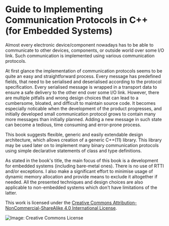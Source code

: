 # Guide to Implementing Communication Protocols in C++ (for Embedded Systems)

Almost every electronic device/component nowadays has to be able to communicate 
to other devices, components, or outside world over some I/O link. Such 
communication is implemented using various communication protocols.

At first glance the implementation of communication protocols seems to be
quite an easy and straightforward process. Every message has predefined
fields, that need to be serialised and deserialised according to the protocol
specification. Every serialised message is wrapped in a transport data to ensure
a safe delivery to the other end over some I/O link. However, there are multiple
pitfalls and wrong design choices that can lead to a cumbersome, bloated, and
difficult to maintain source code. It becomes especially noticable when the development of the
product progresses, and initially developed small communication protocol grows to
contain many more messages than initially planned. Adding a new message in
such state can become a tedious, time consuming and error-prone process.

This book suggests flexible, generic and easily extendable design architecture, 
which allows creation of a generic C++(11) library. This library may be 
used later on to implement many binary communication protocols using simple
declarative statements of class and type definitions.

As stated in the book's title, the main focus of this book is a development 
for embedded systems (including bare-metal ones). There is no use of 
RTTI and/or exceptions. 
I also make a significant effort to minimise usage of dynamic memory allocation
and provide means to exclude it altogether if needed. All the presented techniques and 
design choices are also applicable to non-embedded systems which don't have 
limitations of the latter.

This work is licensed under the 
[Creative Commons Attribution-NonCommercial-ShareAlike 4.0 International License](http://creativecommons.org/licenses/by-nc-sa/4.0/).

![Image: Creative Commons License](https://i.creativecommons.org/l/by-nc-sa/4.0/88x31.png)
    
